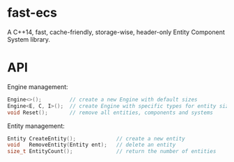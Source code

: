 # fast-ecs
A C++14, fast, cache-friendly, storage-wise, header-only Entity Component System library.

# API

Engine management:

```C++
Engine<>();         // create a new Engine with default sizes
Engine<E, C, I>();  // create Engine with specific types for entity size (E), component size (C) and component id (I)
void Reset();       // remove all entities, components and systems
```

Entity management:

```C++
Entity CreateEntity();             // create a new entity
void   RemoveEntity(Entity ent);   // delete an entity
size_t EntityCount();              // return the number of entities
```


